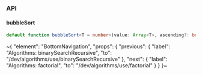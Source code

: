 

### API

#### bubbleSort

```ts
default function bubbleSort<T = number>(value: Array<T>, ascending?: boolean): Array<T>;
```

~{
  "element": "BottomNavigation",
  "props": {
    "previous": {
      "label": "Algorithms: binarySearchRecursive",
      "to": "/dev/algorithms/use/binarySearchRecursive"
    },
    "next": {
      "label": "Algorithms: factorial",
      "to": "/dev/algorithms/use/factorial"
    }
  }
}~
